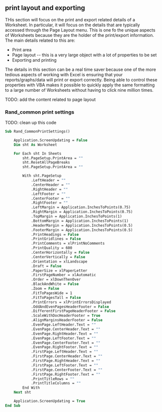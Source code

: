 ## print layout and exporting

THis section will focus on the print and export related details of a Worksheet.  In particular, it will focus on the details that are typically accessed through the Page Layout menu.  This is one fo the unique aspects of Worksheets because they are the holder of the print/export information.  The main details related to this are:

* Print area
* Page layout -- this is a very large object with a lot of properties to be set
* Exporting and printing

The details in this section can be a real time saver because one of the more tedious aspects of working with Excel is ensuring that your reports/graphs/data will print or export correctly.  Being able to control these properties with VBA makes it possible to quickly apply the same formatting to a large number of Worksheets without having to click nine million times.

TODO: add the content related to page layout

### Rand_common print settings

TODO: clean up this code

```vb
Sub Rand_CommonPrintSettings()

    Application.ScreenUpdating = False
    Dim sht As Worksheet

    For Each sht In Sheets
        sht.PageSetup.PrintArea = ""
        sht.ResetAllPageBreaks
        sht.PageSetup.PrintArea = ""

        With sht.PageSetup
            .LeftHeader = ""
            .CenterHeader = ""
            .RightHeader = ""
            .LeftFooter = ""
            .CenterFooter = ""
            .RightFooter = ""
            .LeftMargin = Application.InchesToPoints(0.75)
            .RightMargin = Application.InchesToPoints(0.75)
            .TopMargin = Application.InchesToPoints(1)
            .BottomMargin = Application.InchesToPoints(1)
            .HeaderMargin = Application.InchesToPoints(0.5)
            .FooterMargin = Application.InchesToPoints(0.5)
            .PrintHeadings = False
            .PrintGridlines = False
            .PrintComments = xlPrintNoComments
            .PrintQuality = 600
            .CenterHorizontally = False
            .CenterVertically = False
            .Orientation = xlLandscape
            .Draft = False
            .PaperSize = xlPaperLetter
            .FirstPageNumber = xlAutomatic
            .Order = xlDownThenOver
            .BlackAndWhite = False
            .Zoom = False
            .FitToPagesWide = 1
            .FitToPagesTall = False
            .PrintErrors = xlPrintErrorsDisplayed
            .OddAndEvenPagesHeaderFooter = False
            .DifferentFirstPageHeaderFooter = False
            .ScaleWithDocHeaderFooter = True
            .AlignMarginsHeaderFooter = False
            .EvenPage.LeftHeader.Text = ""
            .EvenPage.CenterHeader.Text = ""
            .EvenPage.RightHeader.Text = ""
            .EvenPage.LeftFooter.Text = ""
            .EvenPage.CenterFooter.Text = ""
            .EvenPage.RightFooter.Text = ""
            .FirstPage.LeftHeader.Text = ""
            .FirstPage.CenterHeader.Text = ""
            .FirstPage.RightHeader.Text = ""
            .FirstPage.LeftFooter.Text = ""
            .FirstPage.CenterFooter.Text = ""
            .FirstPage.RightFooter.Text = ""
            .PrintTitleRows = ""
            .PrintTitleColumns = ""
        End With
    Next sht

    Application.ScreenUpdating = True
End Sub
```
